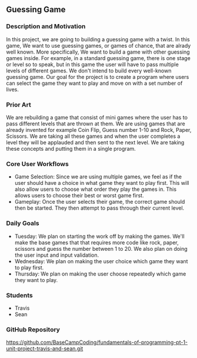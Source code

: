 ## Guessing Game
### Description and Motivation
In this project, we are going to building a guessing game with a twist.  In this game, We want to use guessing games, or games of chance, that are alrady well known. More specifically, We want to build a game with other guessing games inside. For example, in a standard guessing game, there is one stage or level so to speak, but in this game the user will have to pass multiple levels of different games. We don't intend to build every well-known guessing game. Our goal for the project is to create a program where users can select the game they want to play and move on with a set number of lives.

### Prior Art
We are rebuilding a game that consist of mini games where the user has to pass different levels that are thrown at them. We are using games that are already invented for example Coin Flip, Guess number 1-10 and Rock, Paper, Scissors. We are taking all these games and when the user completes a level they will be applauded and then sent to the next level. We are taking these concepts and putting them in a single program.

### Core User Workflows
- Game Selection: Since we are using multiple games, we feel as if the user should have a choice in what game they want to play first. This will also allow users to choose what order they play the games in. This allows users to choose their best or worst game first.
- Gameplay: Once the user selects their game, the correct game should then be started. They then attempt to pass through their current level.

### Daily Goals
 - Tuesday: We plan on starting the work off by making the games. We'll make the base games that that requires more code like rock, paper, scissors and guess the number between 1 to 20. We also plan on doing the user input and input validation.
 - Wednesday: We plan on making the user choice which game they want to play first.
 - Thursday: We plan on making the user choose repeatedly which game they want to play.

### Students
- Travis
- Sean

### GitHub Repository
https://github.com/BaseCampCoding/fundamentals-of-programming-pt-1-unit-project-travis-and-sean.git
